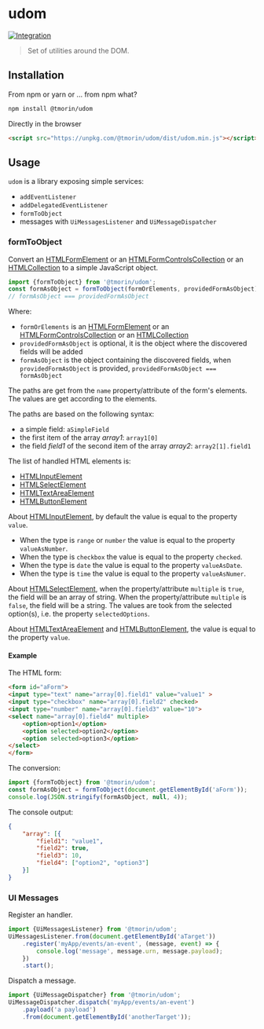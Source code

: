 # udom

[![Integration](https://github.com/tmorin/udom/workflows/Integration/badge.svg?branch=master)](https://github.com/tmorin/udom/actions?query=workflow%3AIntegration+branch%3Amaster)

> Set of utilities around the DOM.

## Installation

From npm or yarn or ... from npm what? 
```bash
npm install @tmorin/udom
```

Directly in the browser
```html
<script src="https://unpkg.com/@tmorin/udom/dist/udom.min.js"></script>
```

## Usage

`udom` is a library exposing simple services:

- `addEventListener`
- `addDelegatedEventListener`
- `formToObject`
-  messages with `UiMessagesListener` and `UiMessageDispatcher`

### formToObject

Convert an [HTMLFormElement] or an [HTMLFormControlsCollection] or an [HTMLCollection] to a simple JavaScript object.

```javascript
import {formToObject} from '@tmorin/udom';
const formAsObject = formToObject(formOrElements, providedFormAsObject);
// formAsObject === providedFormAsObject
```

Where:
- `formOrElements` is an [HTMLFormElement] or an [HTMLFormControlsCollection] or an [HTMLCollection]
- `providedFormAsObject` is optional, it is the object where the discovered fields will be added 
- `formAsObject` is the object containing the discovered fields, when `providedFormAsObject` is provided, `providedFormAsObject === formAsObject` 

The paths are get from the `name` property/attribute of the form's elements.
The values are get according to the elements.

The paths are based on the following syntax:
- a simple field: `aSimpleField`
- the first item of the array *array1*: `array1[0]`
- the field *field1* of the second item of the array *array2*: `array2[1].field1`

The list of handled HTML elements is:

- [HTMLInputElement]
- [HTMLSelectElement]
- [HTMLTextAreaElement]
- [HTMLButtonElement]

About [HTMLInputElement], by default the value is equal to the property `value`.

- When the type is `range` or `number` the value is equal to the property `valueAsNumber`.
- When the type is `checkbox` the value is equal to the property `checked`.
- When the type is `date` the value is equal to the property `valueAsDate`.
- When the type is `time` the value is equal to the property `valueAsNumer`.

About [HTMLSelectElement], when the property/attribute `multiple` is `true`, the field will be an array of string.
When the property/attribute `multiple` is `false`, the field will be a string.
The values are took from the selected option(s), i.e. the property `selectedOptions`.

About [HTMLTextAreaElement] and [HTMLButtonElement], the value is equal to the property `value`.

#### Example

The HTML form:
```html
<form id="aForm">
<input type="text" name="array[0].field1" value="value1" >
<input type="checkbox" name="array[0].field2" checked>
<input type="number" name="array[0].field3" value="10">
<select name="array[0].field4" multiple>
    <option>option1</option>
    <option selected>option2</option>
    <option selected>option3</option>
</select>
</form>
```

The conversion:
```javascript
import {formToObject} from '@tmorin/udom';
const formAsObject = formToObject(document.getElementById('aForm'));
console.log(JSON.stringify(formAsObject, null, 4));
```

The console output:
```json
{
    "array": [{
        "field1": "value1",
        "field2": true,
        "field3": 10,
        "field4": ["option2", "option3"]
    }]
}
```

[HTMLFormElement]:https://developer.mozilla.org/en-US/docs/Web/API/HTMLFormElement
[HTMLFormControlsCollection]: https://developer.mozilla.org/en-US/docs/Web/API/HTMLFormControlsCollection
[HTMLCollection]: https://developer.mozilla.org/en-US/docs/Web/API/HTMLCollection
[HTMLInputElement]: https://developer.mozilla.org/en-US/docs/Web/API/HTMLInputElement
[HTMLSelectElement]: https://developer.mozilla.org/en-US/docs/Web/API/HTMLSelectElement
[HTMLTextAreaElement]: https://developer.mozilla.org/en-US/docs/Web/API/HTMLTextAreaElement
[HTMLButtonElement]: https://developer.mozilla.org/en-US/docs/Web/API/HTMLButtonElement

### UI Messages

Register an handler.
```javascript
import {UiMessagesListener} from '@tmorin/udom';
UiMessagesListener.from(document.getElementById('aTarget'))
    .register('myApp/events/an-event', (message, event) => {
        console.log('message', message.urn, message.payload);
    })
    .start();
```

Dispatch a message.
```javascript
import {UiMessageDispatcher} from '@tmorin/udom';
UiMessageDispatcher.dispatch('myApp/events/an-event')
    .payload('a payload')
    .from(document.getElementById('anotherTarget'));
```
